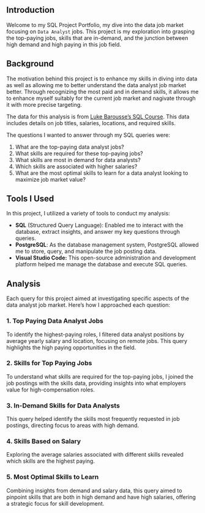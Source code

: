 ## Introduction

Welcome to my SQL Project Portfolio, my dive into the data job market focusing on `Data Analyst` jobs. This project is my exploration into grasping the top-paying jobs, skills that are in-demand, and the junction between high demand and high paying in this job field.

## Background

The motivation behind this project is to enhance my skills in diving into data as well as allowing me to better understand the data analyst job market better. Through recognizing the most paid and in demand skills, it allows me to enhance myself suitably for the current job market and nagivate through it with more precise targeting.

The data for this analysis is from [Luke Barousse’s SQL Course](https://www.lukebarousse.com/sql). This data includes details on job titles, salaries, locations, and required skills. 

The questions I wanted to answer through my SQL queries were:

1. What are the top-paying data analyst jobs?
2. What skills are required for these top-paying jobs?
3. What skills are most in demand for data analysts?
4. Which skills are associated with higher salaries?
5. What are the most optimal skills to learn for a data analyst looking to maximize job market value?

## Tools I Used

In this project, I utilized a variety of tools to conduct my analysis:

- **SQL** (Structured Query Language): Enabled me to interact with the database, extract insights, and answer my key questions through queries.
- **PostgreSQL**: As the database management system, PostgreSQL allowed me to store, query, and manipulate the job posting data.
- **Visual Studio Code:** This open-source administration and development platform helped me manage the database and execute SQL queries.

## Analysis

Each query for this project aimed at investigating specific aspects of the data analyst job market. Here’s how I approached each question:

### 1. Top Paying Data Analyst Jobs

To identify the highest-paying roles, I filtered data analyst positions by average yearly salary and location, focusing on remote jobs. This query highlights the high paying opportunities in the field.

### 2. Skills for Top Paying Jobs

To understand what skills are required for the top-paying jobs, I joined the job postings with the skills data, providing insights into what employers value for high-compensation roles.

### 3. In-Demand Skills for Data Analysts

This query helped identify the skills most frequently requested in job postings, directing focus to areas with high demand.

### 4. Skills Based on Salary

Exploring the average salaries associated with different skills revealed which skills are the highest paying.

### 5. Most Optimal Skills to Learn

Combining insights from demand and salary data, this query aimed to pinpoint skills that are both in high demand and have high salaries, offering a strategic focus for skill development.